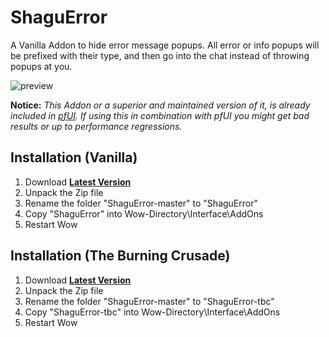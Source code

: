 # ShaguError
A Vanilla Addon to hide error message popups. All error or info popups will be prefixed with their type, and then go into the chat instead of throwing popups at you.

![preview](https://raw.githubusercontent.com/shagu/ShaguAddons/master/_img/ShaguError/chat.png)

**Notice:**
*This Addon or a superior and maintained version of it, is already included in [pfUI](https://github.com/shagu.pfUI). If using this in combination with pfUI you might get bad results or up to performance regressions.*

## Installation (Vanilla)
1. Download **[Latest Version](https://github.com/shagu/ShaguError/archive/master.zip)**
2. Unpack the Zip file
3. Rename the folder "ShaguError-master" to "ShaguError"
4. Copy "ShaguError" into Wow-Directory\Interface\AddOns
5. Restart Wow

## Installation (The Burning Crusade)
1. Download **[Latest Version](https://github.com/shagu/ShaguError/archive/master.zip)**
2. Unpack the Zip file
3. Rename the folder "ShaguError-master" to "ShaguError-tbc"
4. Copy "ShaguError-tbc" into Wow-Directory\Interface\AddOns
5. Restart Wow
